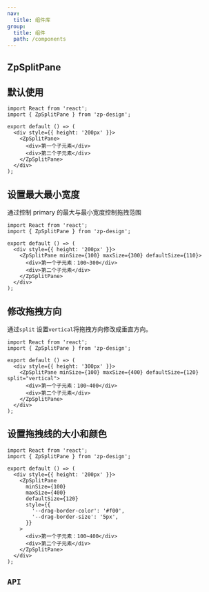 ```yaml
---
nav:
  title: 组件库
group:
  title: 组件
  path: /components
---
```


## ZpSplitPane

## 默认使用

```tsx
import React from 'react';
import { ZpSplitPane } from 'zp-design';

export default () => (
  <div style={{ height: '200px' }}>
    <ZpSplitPane>
      <div>第一个子元素</div>
      <div>第二个子元素</div>
    </ZpSplitPane>
  </div>
);
```

## 设置最大最小宽度

通过控制 primary 的最大与最小宽度控制拖拽范围

```tsx
import React from 'react';
import { ZpSplitPane } from 'zp-design';

export default () => (
  <div style={{ height: '200px' }}>
    <ZpSplitPane minSize={100} maxSize={300} defaultSize={110}>
      <div>第一个子元素：100~300</div>
      <div>第二个子元素</div>
    </ZpSplitPane>
  </div>
);
```

## 修改拖拽方向

通过`split` 设置`vertical`将拖拽方向修改成垂直方向。

```tsx
import React from 'react';
import { ZpSplitPane } from 'zp-design';

export default () => (
  <div style={{ height: '300px' }}>
    <ZpSplitPane minSize={100} maxSize={400} defaultSize={120} split="vertical">
      <div>第一个子元素：100~400</div>
      <div>第二个子元素</div>
    </ZpSplitPane>
  </div>
);
```

## 设置拖拽线的大小和颜色

```tsx
import React from 'react';
import { ZpSplitPane } from 'zp-design';

export default () => (
  <div style={{ height: '200px' }}>
    <ZpSplitPane
      minSize={100}
      maxSize={400}
      defaultSize={120}
      style={{
        '--drag-border-color': '#f00',
        '--drag-border-size': '5px',
      }}
    >
      <div>第一个子元素：100~400</div>
      <div>第二个子元素</div>
    </ZpSplitPane>
  </div>
);
```

## `API`

<API src="./api/ZpSplitPane.tsx" hideTitle></API>
